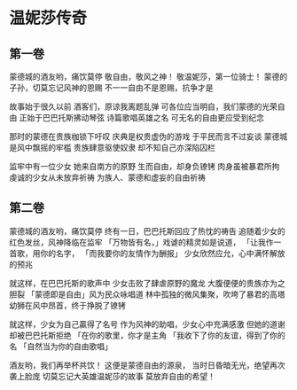 # 温妮莎传奇

## 第一卷

蒙德城的酒友哟，痛饮莫停
敬自由，敬风之神！
敬温妮莎，第一位骑士！
蒙德的子孙，切莫忘记风神的恩赐
不一一自由不是恩赐，抗争才是

故事始于很久以前
酒客们，原谅我离题乱弹
可各位应当明自，我们蒙德的光荣自由
正始于巴巴托斯拂动琴弦
诗篇歌唱英雄之名
可无名的自由更应受到纪念

那时的蒙德在贵族枷锁下吁叹
庆典是权贵虚伪的游戏
于平民而言不过妄谈
蒙德城是风中飘摇的牢槛
贵族肆意驱使奴隶
却不知自己亦深陷囚栏

监牢中有一位少女
她来自南方的原野
生而自由，却身负镣铐
肉身虽被暴君所拘
虔诚的少女从未放弃祈祷
为族人、蒙德和虚妄的自由祈祷

## 第二卷

蒙德城的酒友哟，痛饮莫停
终有一日，巴巴托斯回应了热忱的祷告
追随着少女的红色发丝，风神降临在监牢
「万物皆有名，」戏谑的精灵如是说道，
「让我作一首歌，用你的名字，
「而我要你的友情作为酬报」
少女欣然应允，心中满怀解放的预兆

就这样，在巴巴托斯的歌声中
少女击败了肆虐原野的魔龙
大腹便便的贵族亦为之胆裂
「蒙德即是自由」风为民众咏唱道
林中孤独的微风集聚，吹垮了暴君的高塔
幼狮在风中昂首，终于挣脱了镣铐

就这样，少女为自己贏得了名号
作为风神的助唱，少女心中充满感激
但她的道谢却被巴巴托斯拒绝
「在你的歌里，你才是主角
「我收下了你的友谊，得到了你的名
「自然当为你的自由歌唱」

酒友哟，我们再举杯共饮！
这便是蒙德自由的源泉，
当时日昏暗无光，绝望再次袭上脸庞
切莫忘记大英雄温妮莎的故事
莫放弃自由的希望！